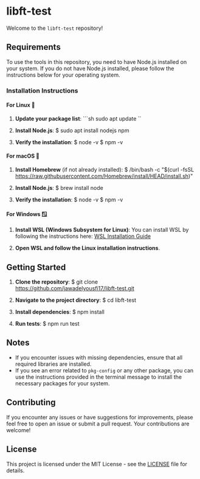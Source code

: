 # libft-test

Welcome to the `libft-test` repository!

## Requirements

To use the tools in this repository, you need to have Node.js installed on your system. If you do not have Node.js installed, please follow the instructions below for your operating system.

### Installation Instructions

#### For Linux 🐧

1. **Update your package list**:
   ```sh sudo apt update ``

2. **Install Node.js**:
   $ sudo apt install nodejs npm

3. **Verify the installation**:
   $ node -v
   $ npm -v

#### For macOS 🍏

1. **Install Homebrew** (if not already installed):
   $ /bin/bash -c "$(curl -fsSL https://raw.githubusercontent.com/Homebrew/install/HEAD/install.sh)"

2. **Install Node.js**:
   $ brew install node

3. **Verify the installation**:
   $ node -v
   $ npm -v

#### For Windows 🪟

1. **Install WSL (Windows Subsystem for Linux)**:
   You can install WSL by following the instructions here: [WSL Installation Guide](https://learn.microsoft.com/en-us/windows/wsl/install)

2. **Open WSL and follow the Linux installation instructions**.

## Getting Started

1. **Clone the repository**:
   $ git clone https://github.com/jawadelyousfi17/libft-test.git

2. **Navigate to the project directory**:
   $ cd libft-test

3. **Install dependencies**:
   $ npm install

4. **Run tests**:
   $ npm run test

## Notes

- If you encounter issues with missing dependencies, ensure that all required libraries are installed.
- If you see an error related to `pkg-config` or any other package, you can use the instructions provided in the terminal message to install the necessary packages for your system.

## Contributing

If you encounter any issues or have suggestions for improvements, please feel free to open an issue or submit a pull request. Your contributions are welcome!

## License

This project is licensed under the MIT License - see the [LICENSE](LICENSE) file for details.
